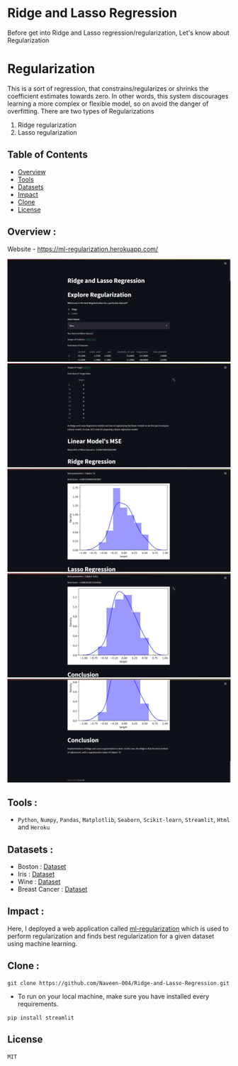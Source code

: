# Ridge and Lasso Regression
Before get into Ridge and Lasso regression/regularization, Let's know about Regularization

# Regularization
This is a sort of regression, that constrains/regularizes or shrinks the coefficient estimates towards zero. In other words, this system discourages learning a more complex or flexible model, so on avoid the danger of overfitting.
There are two types of Regularizations
1. Ridge regularization
2. Lasso regularization

## Table of Contents

-   [Overview](#Overview)
-   [Tools](#Tools)
-   [Datasets](#Datasets)
-   [Impact](#Impact)
-   [Clone](#Clone)
-   [License](#License)

## Overview :
<p>Website - <a href='https://ml-regularization.herokuapp.com/'>https://ml-regularization.herokuapp.com/</a></p>
<img src = 'https://github.com/Naveen-004/Ridge-and-Lasso-Regression/blob/master/img/scr1.png'>
<img src = 'https://github.com/Naveen-004/Ridge-and-Lasso-Regression/blob/master/img/scr2.png'>
<img src = 'https://github.com/Naveen-004/Ridge-and-Lasso-Regression/blob/master/img/scr3.png'>
<img src = 'https://github.com/Naveen-004/Ridge-and-Lasso-Regression/blob/master/img/scr4.png'>
<img src = 'https://github.com/Naveen-004/Ridge-and-Lasso-Regression/blob/master/img/scr5.png'>

## Tools :
- ```Python```, ```Numpy```, ```Pandas```, ```Matplotlib```, ```Seaborn```, ```Scikit-learn```, ```Streamlit```, ```Html``` and ```Heroku```

## Datasets :
- Boston          :   [Dataset](https://scikit-learn.org/stable/modules/generated/sklearn.datasets.load_boston.html)
- Iris            :   [Dataset](https://scikit-learn.org/stable/modules/generated/sklearn.datasets.load_iris.html)
- Wine            :   [Dataset](https://scikit-learn.org/stable/modules/generated/sklearn.datasets.load_wine.html)
- Breast Cancer   :   [Dataset](https://scikit-learn.org/stable/modules/generated/sklearn.datasets.load_breast_cancer.html)

## Impact :
<p>Here, I deployed a web application called <a href='https://ml-regularization.herokuapp.com/'>ml-regularization</a> which is used to perform regularization and finds best regularization for a given dataset using machine learning.</p>

## Clone :
```
git clone https://github.com/Naveen-004/Ridge-and-Lasso-Regression.git
```
- To run on your local machine, make sure you have installed every requirements.
```
pip install streamlit
```
## License
```MIT```

